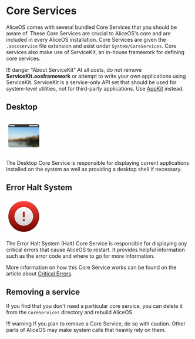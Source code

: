 #  Core Services

AliceOS comes with several bundled Core Services that you should be aware of. These Core Services are crucial to AliceOS's core and are included in every AliceOS installation. Core Services are given the `.aoscservice` file extension and exist under `System/CoreServices`. Core services also make use of ServiceKit, an in-house framework for defining core services.

!!! danger "About ServiceKit"
    At all costs, do not remove **ServiceKit.aosframework** or attempt to write your own applications using ServiceKit. ServiceKit is a service-only API set that should be used for system-level utilities, not for third-party applications. Use [AppKit](../AppKit/index.md) instead.

## Desktop

![Desktop icon](../images/system/cservices/desktop.png)

The Desktop Core Service is responsible for displaying current applications installed on the system as well as providing a desktop shell if necessary.

## Error Halt System

![Halt icon](../images/system/cservices/halt.png)

The Error Halt System (Halt) Core Service is responsible for displaying any critical errors that cause AliceOS to restart. It provides helpful information such as the error code and where to go for more information.

More information on how this Core Service works can be found on the article about [Critical Errors](./04-critical-errors.md).

## Removing a service

If you find that you don't need a particular core service, you can delete it from the `CoreServices` directory and rebuild AliceOS.

!!! warning
    If you plan to remove a Core Service, do so with caution. Other parts of AliceOS may make system calls that heavily rely on them.
